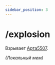 ```yaml
---
sidebar_position: 3
---
```


# /explosion

Взрывает [Арта5507](https://linktr.ee/art5507).

*(Локальный мем)*
